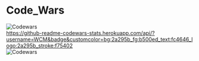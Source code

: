 # Code_Wars

![Codewars](https://www.codewars.com/users/WCM/badges/large)
<br>
https://github-readme-codewars-stats.herokuapp.com/api/?username=WCM&badge&customcolor=bg:2a295b_fg:b500ed_text:fc4646_logo:2a295b_stroke:f75402
<br>
![Codewars](https://github.r2v.ch/codewars?user=WCM&stroke=blue)
